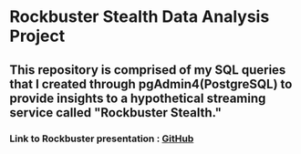 # Rockbuster Stealth Data Analysis Project
## This repository is comprised of my SQL queries that I created through pgAdmin4(PostgreSQL) to provide insights to a hypothetical streaming service called "Rockbuster Stealth." 
### Link to Rockbuster presentation : [GitHub](file:///D:/School%20Work.External/Rockbuster%20Presentation.pdf)
